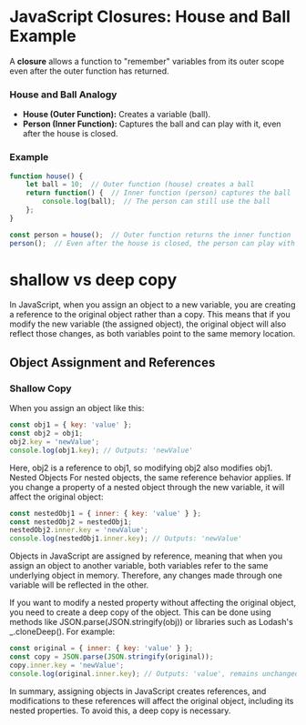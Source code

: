 # JavaScript Closures: House and Ball Example

A **closure** allows a function to "remember" variables from its outer scope even after the outer function has returned.

### House and Ball Analogy
- **House (Outer Function):** Creates a variable (ball).
- **Person (Inner Function):** Captures the ball and can play with it, even after the house is closed.

### Example

```javascript
function house() {
    let ball = 10;  // Outer function (house) creates a ball
    return function() {  // Inner function (person) captures the ball
        console.log(ball);  // The person can still use the ball
    };
}

const person = house();  // Outer function returns the inner function
person();  // Even after the house is closed, the person can play with the ball (prints 10)
```
# shallow vs deep copy

In JavaScript, when you assign an object to a new variable, you are creating a reference to the original object rather than a copy.
This means that if you modify the new variable (the assigned object), the original object will also reflect those changes, as both variables point to the same memory location.

## Object Assignment and References

### Shallow Copy
When you assign an object like this:

```javascript
const obj1 = { key: 'value' };
const obj2 = obj1;
obj2.key = 'newValue';
console.log(obj1.key); // Outputs: 'newValue'
```


Here, obj2 is a reference to obj1, so modifying obj2 also modifies obj1.
Nested Objects
For nested objects, the same reference behavior applies. If you change a property of a nested object through the new variable,
it will affect the original object:

```javascript
const nestedObj1 = { inner: { key: 'value' } };
const nestedObj2 = nestedObj1;
nestedObj2.inner.key = 'newValue';
console.log(nestedObj1.inner.key); // Outputs: 'newValue'
```
Objects in JavaScript are assigned by reference, meaning that when you assign an object to another variable, both variables refer to the same underlying object in memory.
Therefore, any changes made through one variable will be reflected in the other.

If you want to modify a nested property without affecting the original object, you need to create a deep copy of the object.
This can be done using methods like JSON.parse(JSON.stringify(obj)) or libraries such as Lodash's _.cloneDeep().
For example:

```javascript
const original = { inner: { key: 'value' } };
const copy = JSON.parse(JSON.stringify(original));
copy.inner.key = 'newValue';
console.log(original.inner.key); // Outputs: 'value', remains unchanged
````
In summary,
assigning objects in JavaScript creates references, and modifications to these references will affect the original object, including its nested properties. To avoid this, a deep copy is necessary.
